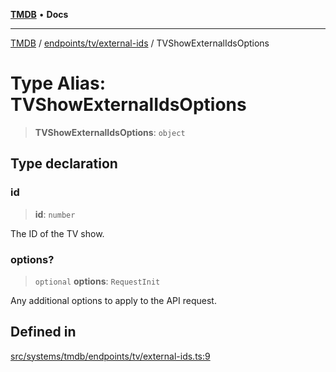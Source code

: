 [**TMDB**](../../../../README.md) • **Docs**

***

[TMDB](../../../../README.md) / [endpoints/tv/external-ids](../README.md) / TVShowExternalIdsOptions

# Type Alias: TVShowExternalIdsOptions

> **TVShowExternalIdsOptions**: `object`

## Type declaration

### id

> **id**: `number`

The ID of the TV show.

### options?

> `optional` **options**: `RequestInit`

Any additional options to apply to the API request.

## Defined in

[src/systems/tmdb/endpoints/tv/external-ids.ts:9](https://github.com/Norviah/media-hub/blob/65ee01fce9c30692d28d2f4e608ea7f18b4d7381/src/systems/tmdb/endpoints/tv/external-ids.ts#L9)
